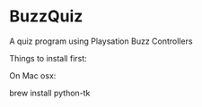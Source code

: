 # BuzzQuiz
A quiz program using Playsation Buzz Controllers



Things to install first:

On Mac osx:

brew install python-tk